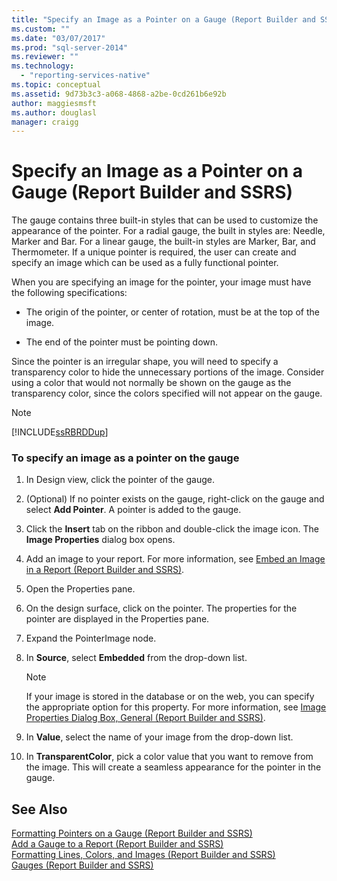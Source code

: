 ```yaml
---
title: "Specify an Image as a Pointer on a Gauge (Report Builder and SSRS) | Microsoft Docs"
ms.custom: ""
ms.date: "03/07/2017"
ms.prod: "sql-server-2014"
ms.reviewer: ""
ms.technology: 
  - "reporting-services-native"
ms.topic: conceptual
ms.assetid: 9d73b3c3-a068-4868-a2be-0cd261b6e92b
author: maggiesmsft
ms.author: douglasl
manager: craigg
---
```

# Specify an Image as a Pointer on a Gauge (Report Builder and SSRS)
  The gauge contains three built-in styles that can be used to customize the appearance of the pointer. For a radial gauge, the built in styles are: Needle, Marker and Bar. For a linear gauge, the built-in styles are Marker, Bar, and Thermometer. If a unique pointer is required, the user can create and specify an image which can be used as a fully functional pointer.  
  
 When you are specifying an image for the pointer, your image must have the following specifications:  
  
-   The origin of the pointer, or center of rotation, must be at the top of the image.  
  
-   The end of the pointer must be pointing down.  
  
 Since the pointer is an irregular shape, you will need to specify a transparency color to hide the unnecessary portions of the image. Consider using a color that would not normally be shown on the gauge as the transparency color, since the colors specified will not appear on the gauge.  
  
> [!NOTE]  
>  [!INCLUDE[ssRBRDDup](../includes/ssrbrddup-md.md)]  
  
### To specify an image as a pointer on the gauge  
  
1.  In Design view, click the pointer of the gauge.  
  
2.  (Optional) If no pointer exists on the gauge, right-click on the gauge and select **Add Pointer**. A pointer is added to the gauge.  
  
3.  Click the **Insert** tab on the ribbon and double-click the image icon. The **Image Properties** dialog box opens.  
  
4.  Add an image to your report. For more information, see [Embed an Image in a Report &#40;Report Builder and SSRS&#41;](report-design/embed-an-image-in-a-report-report-builder-and-ssrs.md).  
  
5.  Open the Properties pane.  
  
6.  On the design surface, click on the pointer. The properties for the pointer are displayed in the Properties pane.  
  
7.  Expand the PointerImage node.  
  
8.  In **Source**, select **Embedded** from the drop-down list.  
  
    > [!NOTE]  
    >  If your image is stored in the database or on the web, you can specify the appropriate option for this property. For more information, see [Image Properties Dialog Box, General &#40;Report Builder and SSRS&#41;](../../2014/reporting-services/image-properties-dialog-box-general-report-builder-and-ssrs.md).  
  
9. In **Value**, select the name of your image from the drop-down list.  
  
10. In **TransparentColor**, pick a color value that you want to remove from the image. This will create a seamless appearance for the pointer in the gauge.  
  
## See Also  
 [Formatting Pointers on a Gauge &#40;Report Builder and SSRS&#41;](report-design/formatting-pointers-on-a-gauge-report-builder-and-ssrs.md)   
 [Add a Gauge to a Report &#40;Report Builder and SSRS&#41;](report-design/add-a-gauge-to-a-report-report-builder-and-ssrs.md)   
 [Formatting Lines, Colors, and Images &#40;Report Builder and SSRS&#41;](report-design/images-report-builder-and-ssrs.md)   
 [Gauges &#40;Report Builder and SSRS&#41;](report-design/gauges-report-builder-and-ssrs.md)  
  
  

